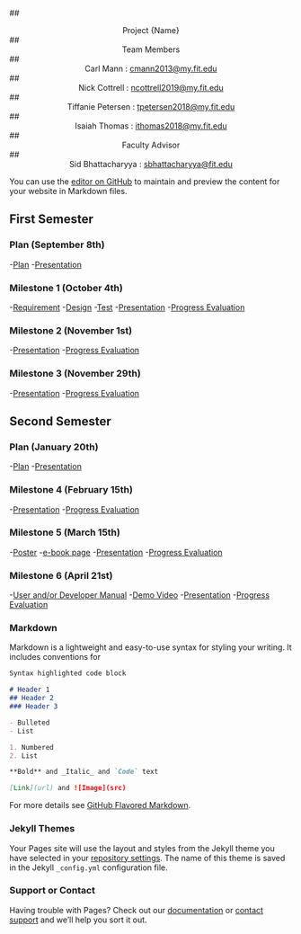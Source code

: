 ##<div align="center"> Project {Name} </div>
##<div align="center"> Team Members </div>
##<div align="center"> Carl Mann : cmann2013@my.fit.edu </div>
##<div align="center"> Nick Cottrell : ncottrell2019@my.fit.edu </div>
##<div align="center"> Tiffanie Petersen : tpetersen2018@my.fit.edu </div>
##<div align="center"> Isaiah Thomas : ithomas2018@my.fit.edu </div>
##<div align="center"> Faculty Advisor </div>
##<div align="center"> Sid Bhattacharyya : sbhattacharyya@fit.edu </div>

You can use the [editor on GitHub](https://github.com/IsaiahST2020/SeniorDesignProject/edit/gh-pages/index.md) to maintain and preview the content for your website in Markdown files.

## First Semester

### Plan (September 8th)
-[Plan](google.com)
-[Presentation](google.com)

### Milestone 1 (October 4th)
-[Requirement](google.com)
-[Design](google.com)
-[Test](google.com)
-[Presentation](google.com)
-[Progress Evaluation](google.com)

### Milestone 2 (November 1st)
-[Presentation](google.com)
-[Progress Evaluation](google.com)

### Milestone 3 (November 29th)
-[Presentation](google.com)
-[Progress Evaluation](google.com)

## Second Semester

### Plan (January 20th)
-[Plan](google.com)
-[Presentation](google.com)

### Milestone 4 (February 15th)
-[Presentation](google.com)
-[Progress Evaluation](google.com)

### Milestone 5 (March 15th)
-[Poster](google.com)
-[e-book page](google.com)
-[Presentation](google.com)
-[Progress Evaluation](google.com)

### Milestone 6 (April 21st)
-[User and/or Developer Manual](google.com)
-[Demo Video](google.com)
-[Presentation](google.com)
-[Progress Evaluation](google.com)

### Markdown

Markdown is a lightweight and easy-to-use syntax for styling your writing. It includes conventions for

```markdown
Syntax highlighted code block

# Header 1
## Header 2
### Header 3

- Bulleted
- List

1. Numbered
2. List

**Bold** and _Italic_ and `Code` text

[Link](url) and ![Image](src)
```

For more details see [GitHub Flavored Markdown](https://guides.github.com/features/mastering-markdown/).

### Jekyll Themes

Your Pages site will use the layout and styles from the Jekyll theme you have selected in your [repository settings](https://github.com/IsaiahST2020/SeniorDesignProject/settings/pages). The name of this theme is saved in the Jekyll `_config.yml` configuration file.

### Support or Contact

Having trouble with Pages? Check out our [documentation](https://docs.github.com/categories/github-pages-basics/) or [contact support](https://support.github.com/contact) and we’ll help you sort it out.
